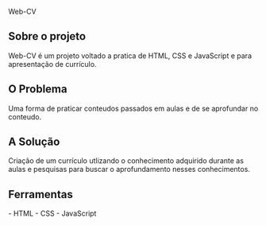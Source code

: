 Web-CV
<h2>Sobre o projeto</h2>
Web-CV é um projeto voltado a pratica de HTML, CSS e JavaScript e para apresentação de currículo.
<h2>O Problema</h2>
Uma forma de praticar conteudos passados em aulas e de se aprofundar no conteudo.
<h2>A Solução</h2>
Criação de um currículo utlizando o conhecimento adquirido durante as aulas e pesquisas para buscar o aprofundamento nesses conhecimentos.
<h2>Ferramentas</h2>
- HTML
- CSS
- JavaScript
